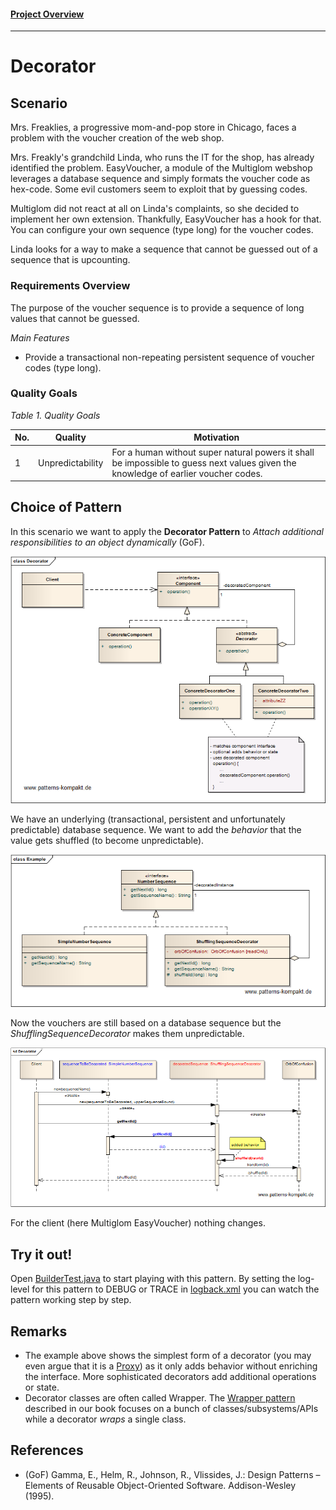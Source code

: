 #### [Project Overview](../../../../../../../README.md)
----

# Decorator

## Scenario

Mrs. Freaklies, a progressive mom-and-pop store in Chicago, faces a problem with the voucher creation of the web shop.

Mrs. Freakly's grandchild Linda, who runs the IT for the shop, has already identified the problem. EasyVoucher, a module of the Multiglom webshop leverages a database sequence and simply formats the voucher code as hex-code. Some evil customers seem to exploit that by guessing codes.

Multiglom did not react at all on Linda's complaints, so she decided to implement her own extension. Thankfully, EasyVoucher has a hook for that. You can configure your own sequence (type long) for the voucher codes.

Linda looks for a way to make a sequence that cannot be guessed out of a sequence that is upcounting.

### Requirements Overview

The purpose of the voucher sequence is to provide a sequence of long values that cannot be guessed.

_Main Features_

* Provide a transactional non-repeating persistent sequence of voucher codes (type long).

### Quality Goals

_Table 1. Quality Goals_

No.|Quality|Motivation
---|-------|----------
1|Unpredictability|For a human without super natural powers it shall be impossible to guess next values given the knowledge of earlier voucher codes.

## Choice of Pattern
In this scenario we want to apply the **Decorator Pattern** to _Attach additional responsibilities to an object dynamically_ (GoF). 

![Test](../../../../../../../doc/patterns/images/decorator_cn.png)

We have an underlying (transactional, persistent and unfortunately predictable) database sequence. We want to add the _behavior_ that the value gets shuffled (to become unpredictable). 

![Test](../../../../../../../doc/patterns/images/decorator_cx.png)

Now the vouchers are still based on a database sequence but the _ShufflingSequenceDecorator_ makes them unpredictable.

![Test](../../../../../../../doc/patterns/images/decorator_dx.png)

For the client (here Multiglom EasyVoucher) nothing changes.

## Try it out!

Open [BuilderTest.java](BuilderTest.java) to start playing with this pattern. By setting the log-level for this pattern to DEBUG or TRACE in [logback.xml](../../../../../../../src/main/resources/logback.xml) you can watch the pattern working step by step.

## Remarks
* The example above shows the simplest form of a decorator (you may even argue that it is a [Proxy](../proxy/README.md)) as it only adds behavior without enriching the interface. More sophisticated  decorators add additional operations or state. 
* Decorator classes are often called Wrapper. The [Wrapper pattern](../wrapper/README.md) described in our book focuses on a bunch of classes/subsystems/APIs while a decorator _wraps_ a single class.

## References

* (GoF) Gamma, E., Helm, R., Johnson, R., Vlissides, J.: Design Patterns – Elements of Reusable Object-Oriented Software. Addison-Wesley (1995).

